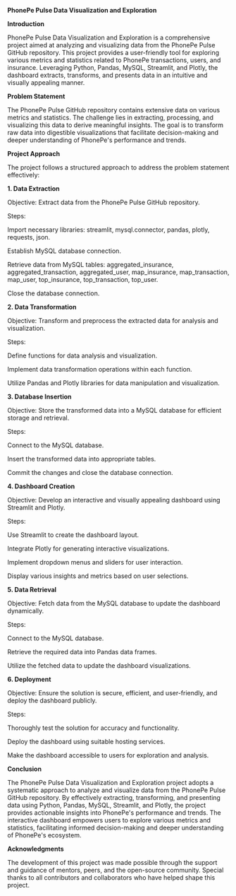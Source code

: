 **PhonePe Pulse Data Visualization and Exploration**

**Introduction**

PhonePe Pulse Data Visualization and Exploration is a comprehensive project aimed at analyzing and visualizing data from the PhonePe Pulse GitHub repository.
This project provides a user-friendly tool for exploring various metrics and statistics related to PhonePe transactions, users, and insurance.
Leveraging Python, Pandas, MySQL, Streamlit, and Plotly, the dashboard extracts, transforms, and presents data in an intuitive and visually appealing manner.

**Problem Statement**

The PhonePe Pulse GitHub repository contains extensive data on various metrics and statistics.
The challenge lies in extracting, processing, and visualizing this data to derive meaningful insights.
The goal is to transform raw data into digestible visualizations that facilitate decision-making and deeper understanding of PhonePe's performance and trends.

**Project Approach**

The project follows a structured approach to address the problem statement effectively:

**1. Data Extraction**

Objective: Extract data from the PhonePe Pulse GitHub repository.

Steps:

Import necessary libraries: streamlit, mysql.connector, pandas, plotly, requests, json.

Establish MySQL database connection.

Retrieve data from MySQL tables: aggregated_insurance, aggregated_transaction, aggregated_user, map_insurance, map_transaction, map_user, top_insurance, top_transaction, top_user.

Close the database connection.

**2. Data Transformation**

Objective: Transform and preprocess the extracted data for analysis and visualization.

Steps:

Define functions for data analysis and visualization.

Implement data transformation operations within each function.

Utilize Pandas and Plotly libraries for data manipulation and visualization.

**3. Database Insertion**

Objective: Store the transformed data into a MySQL database for efficient storage and retrieval.

Steps:

Connect to the MySQL database.

Insert the transformed data into appropriate tables.

Commit the changes and close the database connection.

**4. Dashboard Creation**

Objective: Develop an interactive and visually appealing dashboard using Streamlit and Plotly.

Steps:

Use Streamlit to create the dashboard layout.

Integrate Plotly for generating interactive visualizations.

Implement dropdown menus and sliders for user interaction.

Display various insights and metrics based on user selections.

**5. Data Retrieval**

Objective: Fetch data from the MySQL database to update the dashboard dynamically.

Steps:

Connect to the MySQL database.

Retrieve the required data into Pandas data frames.

Utilize the fetched data to update the dashboard visualizations.

**6. Deployment**

Objective: Ensure the solution is secure, efficient, and user-friendly, and deploy the dashboard publicly.

Steps:

Thoroughly test the solution for accuracy and functionality.

Deploy the dashboard using suitable hosting services.

Make the dashboard accessible to users for exploration and analysis.

**Conclusion**

The PhonePe Pulse Data Visualization and Exploration project adopts a systematic approach to analyze and visualize data from the PhonePe Pulse GitHub repository.
By effectively extracting, transforming, and presenting data using Python, Pandas, MySQL, Streamlit, and Plotly, the project provides actionable insights into PhonePe's performance and trends.
The interactive dashboard empowers users to explore various metrics and statistics, facilitating informed decision-making and deeper understanding of PhonePe's ecosystem.

**Acknowledgments**

The development of this project was made possible through the support and guidance of mentors, peers, and the open-source community.
Special thanks to all contributors and collaborators who have helped shape this project.

